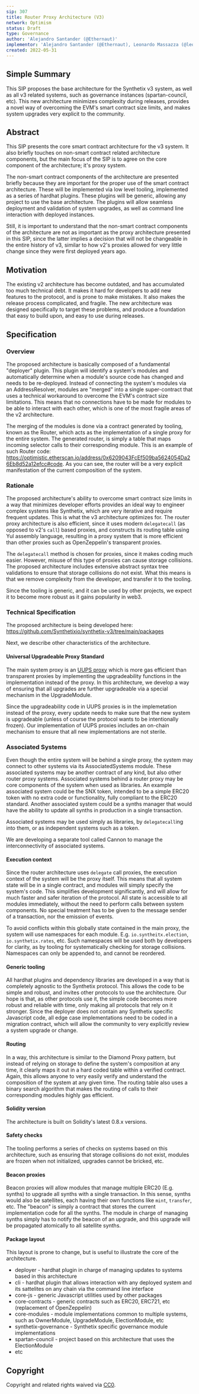 ```yaml
---
sip: 307
title: Router Proxy Architecture (V3)
network: Optimism
status: Draft
type: Governance
author: 'Alejandro Santander (@Ethernaut)'
implementor: 'Alejandro Santander (@Ethernaut), Leonardo Massazza (@leomassazza), Matias Lescano (@mjlescano)'
created: 2022-05-31
---
```


<!--You can leave these HTML comments in your merged SIP and delete the visible duplicate text guides, they will not appear and may be helpful to refer to if you edit it again. This is the suggested template for new SIPs. Note that an SIP number will be assigned by an editor. When opening a pull request to submit your SIP, please use an abbreviated title in the filename, `sip-draft_title_abbrev.md`. The title should be 44 characters or less.-->

## Simple Summary

<!--"If you can't explain it simply, you don't understand it well enough." Simply describe the outcome the proposed changes intends to achieve. This should be non-technical and accessible to a casual community member.-->

This SIP proposes the base architecture for the Synthetix v3 system, as well as all v3 related systems, such as governance instances (spartan-council, etc). This new architecture minimizes complexity during releases, provides a novel way of overcoming the EVM's smart contract size limits, and makes system upgrades very explicit to the community.

## Abstract

<!--A short (~200 word) description of the proposed change, the abstract should clearly describe the proposed change. This is what *will* be done if the SIP is implemented, not *why* it should be done or *how* it will be done. If the SIP proposes deploying a new contract, write, "we propose to deploy a new contract that will do x".-->

This SIP presents the core smart contract architecture for the v3 system. It also briefly touches on non-smart contract related architecture components, but the main focus of the SIP is to agree on the core component of the architecture; it's proxy system.

The non-smart contract components of the architecture are presented briefly because they are important for the proper use of the smart contract architecture. These will be implemented via low level tooling, implemented as a series of hardhat plugins. These plugins will be generic, allowing any project to use the base architecture. The plugins will allow seamless deployment and validation of system upgrades, as well as command line interaction with deployed instances.

Still, it is important to understand that the non-smart contract components of the architecture are not as important as the proxy architecture presented in this SIP, since the latter implies a decision that will not be changeable in the entire history of v3, similar to how v2's proxies allowed for very little change since they were first deployed years ago.

## Motivation

<!--This is the problem statement. This is the *why* of the SIP. It should clearly explain *why* the current state of the protocol is inadequate.  It is critical that you explain *why* the change is needed, if the SIP proposes changing how something is calculated, you must address *why* the current calculation is inaccurate or wrong. This is not the place to describe how the SIP will address the issue!-->

The existing v2 architecture has become outdated, and has accumulated too much technical debt. It makes it hard for developers to add new features to the protocol, and is prone to make mistakes. It also makes the release process complicated, and fragile. The new architecture was designed specifically to target these problems, and produce a foundation that easy to build upon, and easy to use during releases.

## Specification

<!--The specification should describe the syntax and semantics of any new feature, there are five sections
1. Overview
2. Rationale
3. Technical Specification
4. Test Cases
5. Configurable Values
-->

### Overview

<!--This is a high level overview of *how* the SIP will solve the problem. The overview should clearly describe how the new feature will be implemented.-->

The proposed architecture is basically composed of a fundamental "deployer" plugin. This plugin will identify a system's modules and automatically determine when a module's source code has changed and needs to be re-deployed. Instead of connecting the system's modules via an AddressResolver, modules are "merged" into a single super-contract that uses a technical workaround to overcome the EVM's contract size limitations. This means that no connections have to be made for modules to be able to interact with each other, which is one of the most fragile areas of the v2 architecture.

The merging of the modules is done via a contract generated by tooling, known as the Router, which acts as the implementation of a single proxy for the entire system. The generated router, is simply a table that maps incoming selector calls to their corresponding module. This is an example of such Router code: https://optimistic.etherscan.io/address/0x6209043FcEf509ba5624054Da26Eb8d52a12efcc#code. As you can see, the router will be a very explicit manifestation of the current composition of the system.

### Rationale

<!--This is where you explain the reasoning behind how you propose to solve the problem. Why did you propose to implement the change in this way, what were the considerations and trade-offs. The rationale fleshes out what motivated the design and why particular design decisions were made. It should describe alternate designs that were considered and related work. The rationale may also provide evidence of consensus within the community, and should discuss important objections or concerns raised during discussion.-->

The proposed architecture's ability to overcome smart contract size limits in a way that minimizes developer efforts provides an ideal way to engineer complex systems like Synthetix, which are very iterative and require frequent updates. This is what the v3 architecture optimizes for. The router proxy architecture is also efficient, since it uses modern `delegatecall` (as opposed to v2's `call`) based proxies, and constructs its routing table using Yul assembly language, resulting in a proxy system that is more efficient than other proxies such as OpenZeppelin's transparent proxies.

The `delegatecall` method is chosen for proxies, since it makes coding much easier. However, misuse of this type of proxies can cause storage collisions. The proposed architecture includes extensive abstract syntax tree validations to ensure that storage collisions do not exist. What this means is that we remove complexity from the developer, and transfer it to the tooling.

Since the tooling is generic, and it can be used by other projects, we expect it to become more robust as it gains popularity in web3.

### Technical Specification

The proposed architecture is being developed here: https://github.com/Synthetixio/synthetix-v3/tree/main/packages

Next, we describe other characteristics of the architecture.

#### Universal Upgradeable Proxy Standard

The main system proxy is an [UUPS proxy](https://eips.ethereum.org/EIPS/eip-1822) which is more gas efficient than transparent proxies by implementing the upgradeability functions in the implementation instead of the proxy. In this architecture, we develop a way of ensuring that all upgrades are further upgradeable via a special mechanism in the UpgradeModule.

Since the upgradeability code in UUPS proxies is in the implemetation instead of the proxy, every update needs to make sure that the new system is upgradeable (unless of course the protocol wants to be intentionally frozen). Our implementation of UUPS proxies includes an on-chain mechanism to ensure that all new implementations are not sterile.

### Associated Systems

Even though the entire system will be behind a single proxy, the system may connect to other systems via its AssociatedSystems module. These associated systems may be another contract of any kind, but also other router proxy systems. Associated systems behind a router proxy may be core components of the system when used as libraries. An example associated system could be the SNX token, intended to be a simple ERC20 token with no extra code or functionality, fully compliant to the ERC20 standard. Another associated system could be a synths manager that would have the ability to update all synths in production in a single transaction.

Associated systems may be used simply as libraries, by `delegatecall`ing into them, or as independent systems such as a token.

We are developing a separate tool called Cannon to manage the interconnectivity of associated systems.

#### Execution context

Since the router architecture uses `delegate` call proxies, the execution context of the system will be the proxy itself. This means that all system state will be in a single contract, and modules will simply specify the system's code. This simplifies development significantly, and will allow for much faster and safer iteration of the protocol. All state is accessible to all modules immediately, without the need to perform calls between system components. No special treatment has to be given to the message sender of a transaction, nor the emission of events.

To avoid conflicts within this globally state contained in the main proxy, the system will use namespaces for each module. E.g. `io.syntheitx.election`, `io.synthetix.rates`, etc. Such namespaces will be used both by developers for clarity, as by tooling for systematically checking for storage collisions. Namespaces can only be appended to, and cannot be reordered.

#### Generic tooling

All hardhat plugins and dependency libraries are developed in a way that is completely agnostic to the Synthetix protocol. This allows the code to be simple and robust, and invites other protocols to use the architecture. Our hope is that, as other protocols use it, the simple code becomes more robust and reliable with time, only making all protocols that rely on it stronger. Since the deployer does not contain any Synthetix specific Javascript code, all edge case implementations need to be coded in a migration contract, which will allow the community to very explicitly review a system upgrade or change.

#### Routing

In a way, this architecture is similar to the Diamond Proxy pattern, but instead of relying on storage to define the system's composition at any time, it clearly maps it out in a hard coded table within a verified contract. Again, this allows anyone to very easily verify and understand the composition of the system at any given time. The routing table also uses a binary search algorithm that makes the routing of calls to their corresponding modules highly gas efficient.

#### Solidity version

The architecture is built on Solidity's latest 0.8.x versions.

#### Safety checks

The tooling performs a series of checks on systems based on this architecture, such as ensuring that storage collisions do not exist, modules are frozen when not initialized, upgrades cannot be bricked, etc.

#### Beacon proxies

Beacon proxies will allow modules that manage multiple ERC20 (E.g. synths) to upgrade all synths with a single transaction. In this sense, synths would also be satellites, each having their own functions like `mint`, `transfer`, etc. The "beacon" is simply a contract that stores the current implementation code for all the synths. The module in charge of managing synths simply has to notify the beacon of an upgrade, and this upgrade will be propagated atomically to all satellite synths.

#### Package layout

This layout is prone to change, but is useful to illustrate the core of the architecture.

- deployer - hardhat plugin in charge of managing updates to systems based in this architecture
- cli - hardhat plugin that allows interaction with any deployed system and its sattelites on any chain via the command line interface
- core-js - generic Javascript utilities used by other packages
- core-contracts - generic contracts such as ERC20, ERC721, etc (replacement of OpenZeppelin)
- core-modules - module implementations common to multiple systems, such as OwnerModule, UpgradeModule, ElectionModule, etc
- synthetix-governance - Synthetix specific governance module implementations
- spartan-council - project based on this architecture that uses the ElectionModule
- etc

## Copyright

Copyright and related rights waived via [CC0](https://creativecommons.org/publicdomain/zero/1.0/).
